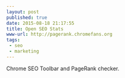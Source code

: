 ```yaml
---
layout: post
published: true
date: 2015-08-18 21:17:55
title: Open SEO Stats
www-url: http://pagerank.chromefans.org
tags:
 - seo
 - marketing
---
```


Chrome SEO Toolbar and PageRank checker.
